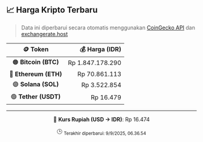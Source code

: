 

<!-- HARGA_KRIPTO -->
## 📈 Harga Kripto Terbaru

> Data ini diperbarui secara otomatis menggunakan [CoinGecko API](https://www.coingecko.com/) dan [exchangerate.host](https://exchangerate.host/)

<div align="center">

| 🪙 Token | 💰 Harga (IDR) |
|:------:|---------------:|
| 🟠 **Bitcoin (BTC)**   | Rp 1.847.178.290 |
| 🔵 **Ethereum (ETH)**  | Rp 70.861.113 |
| 🟣 **Solana (SOL)**    | Rp 3.522.854 |
| 🟢 **Tether (USDT)**   | Rp 16.479 |

---

💱 **Kurs Rupiah (USD → IDR)**: Rp 16.474

🕒 <sub>Terakhir diperbarui: 9/9/2025, 06.36.54</sub>

</div>
<!-- /HARGA_KRIPTO -->